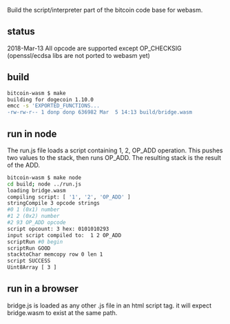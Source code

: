 Build the script/interpreter part of the bitcoin code base for webasm.

## status
2018-Mar-13 All opcode are supported except OP_CHECKSIG (openssl/ecdsa libs are not ported to webasm yet)

## build
```bash
bitcoin-wasm $ make
building for dogecoin 1.10.0
emcc -s 'EXPORTED_FUNCTIONS...
-rw-rw-r-- 1 donp donp 636982 Mar  5 14:13 build/bridge.wasm
```

## run in node

The run.js file loads a script containing 1, 2, OP_ADD operation. This pushes
two values to the stack, then runs OP_ADD. The resulting stack is the result
of the ADD.

```bash
bitcoin-wasm $ make node
cd build; node ../run.js
loading bridge.wasm
compiling script: [ '1', '2', 'OP_ADD' ]
stringCompile 3 opcode strings 
#0 1 (0x1) number
#1 2 (0x2) number
#2 93 OP_ADD opcode
script opcount: 3 hex: 0101010293
input script compiled to:  1 2 OP_ADD
scriptRun #0 begin
scriptRun GOOD
stacktoChar memcopy row 0 len 1
script SUCCESS
Uint8Array [ 3 ]
```

## run in a browser

bridge.js is loaded as any other .js file in an html script tag. it will expect
bridge.wasm to exist at the same path. 

